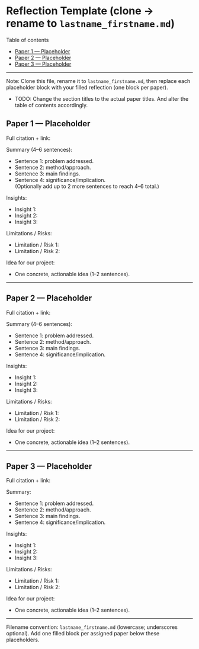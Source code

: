 # Reflection Template (clone → rename to `lastname_firstname.md`)

Table of contents
- [Paper 1 — Placeholder](#paper-1)
- [Paper 2 — Placeholder](#paper-2)
- [Paper 3 — Placeholder](#paper-3)

---

Note: Clone this file, rename it to `lastname_firstname.md`, then replace each placeholder block with your filled reflection (one block per paper).
- TODO: Change the section titles to the actual paper titles. And alter the table of contents accordingly.

<a id="paper-1"></a>

## Paper 1 — Placeholder
Full citation + link:  

Summary (4–6 sentences):  
- Sentence 1: problem addressed.  
- Sentence 2: method/approach.  
- Sentence 3: main findings.  
- Sentence 4: significance/implication.  
(Optionally add up to 2 more sentences to reach 4–6 total.)

Insights:
- Insight 1:
- Insight 2:
- Insight 3:

Limitations / Risks:
- Limitation / Risk 1:
- Limitation / Risk 2:

Idea for our project:
- One concrete, actionable idea (1–2 sentences).

---

<a id="paper-2"></a>

## Paper 2 — Placeholder
Full citation + link:  

Summary (4–6 sentences):  
- Sentence 1: problem addressed.  
- Sentence 2: method/approach.  
- Sentence 3: main findings.  
- Sentence 4: significance/implication.  

Insights:
- Insight 1:
- Insight 2:
- Insight 3:

Limitations / Risks:
- Limitation / Risk 1:
- Limitation / Risk 2:

Idea for our project:
- One concrete, actionable idea (1–2 sentences).

---

<a id="paper-3"></a>

## Paper 3 — Placeholder
Full citation + link:  

Summary:  
- Sentence 1: problem addressed.  
- Sentence 2: method/approach.  
- Sentence 3: main findings.  
- Sentence 4: significance/implication.  

Insights:
- Insight 1:
- Insight 2:
- Insight 3:

Limitations / Risks:
- Limitation / Risk 1:
- Limitation / Risk 2:

Idea for our project:
- One concrete, actionable idea (1–2 sentences).

---

Filename convention: `lastname_firstname.md` (lowercase; underscores optional). Add one filled block per assigned paper below these placeholders.
